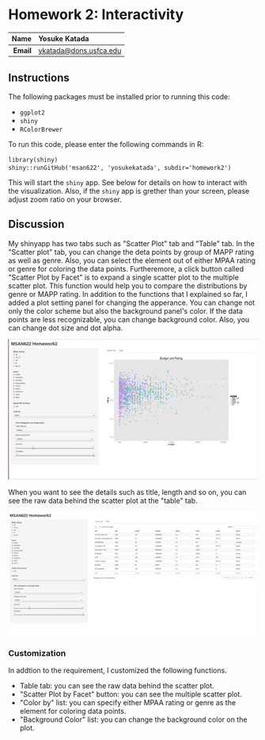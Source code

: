 Homework 2: Interactivity
==============================

| **Name**  | Yosuke Katada  |
|----------:|:-------------|
| **Email** | ykatada@dons.usfca.edu |

## Instructions ##

The following packages must be installed prior to running this code:

- `ggplot2`
- `shiny`
- `RColorBrewer`

To run this code, please enter the following commands in R:

```
library(shiny)
shiny::runGitHub('msan622', 'yosukekatada', subdir='homework2')
```

This will start the `shiny` app. See below for details on how to interact with the visualization.
Also, if the `shiny` app is grether than your screen, please adjust zoom ratio on your browser.

## Discussion ##

My shinyapp has two tabs such as "Scatter Plot" tab and "Table" tab. In the "Scatter plot" tab, you can change the deta points by group of MAPP rating as well as genre. Also, you can select the element out of either MPAA rating or genre for coloring the data points. Furtheremore, a click button called "Scatter Plot by Facet" is to expand a single scatter plot to the multiple scatter plot. This function would help you to compare the distributions by genre or MAPP rating. In addition to the functions that I explained so far, I added a plot setting panel for changing the apperance. You can change not only the color scheme but also the background panel's color. If the data points are less recognizable, you can change background color. Also, you can change dot size and dot alpha.

![IMAGE](shinyapp_1.png)



When you want to see the details such as title, length and so on, you can see the raw data behind the scatter plot at the "table" tab.

![IMAGE](shinyapp_2.png)


### Customization ###
In addtion to the requirement, I customized the following functions.

- Table tab: you can see the raw data behind the scatter plot.
- "Scatter Plot by Facet" button: you can see the multiple scatter plot.
- "Color by" list: you can specify either MPAA rating or genre as the element for coloring data points.
- "Background Color" list: you can change the background color on the plot.

